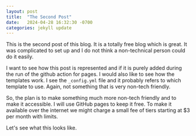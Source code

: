 ```yaml
---
layout: post
title:  "The Second Post"
date:   2024-04-28 16:32:30 -0700
categories: jekyll update
---
```

This is the second post of this blog. It is a totally free blog which is great. It was complicated to set up and I do not think a non-technical person could do it easily.

I want to see how this post is represented and if it is purely added during the run of the github action for pages. I would also like to see how the templates work. I see the `_config.yml` file and it probably refers to which template to use. Again, not something that is very non-tech friendly.

So, the plan is to make something much more non-tech friendly and to make it accessible. I will use GitHub pages to keep it free. To make it available over the internet we might charge a small fee of tiers starting at $3 per month with limits.

Let's see what this looks like.
